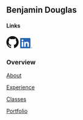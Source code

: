 ## Benjamin Douglas

#### Links


[![Thumbnail of GitHub](GitHub-Mark-32px.png)](https://github.com/bentdoug)     [![LinkedIn Logo](LI-In-Bug.png)](https://linkedin.com/in/benjamin-douglas-1a761518b)

### Overview



[About](./about.html)

[Experience](./experience)

[Classes](./courses)

[Portfolio](./portfolio.html)
